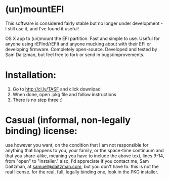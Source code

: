 (un)mountEFI
============

This software is considered fairly stable but no longer under development - I still use it, and I've found it useful!

OS X app to (un)mount the EFI partition. Fast and simple to use. Useful for anyone using rEFInd/rEFIt and anyone mucking about with their EFI or developing firmware. Completely open-source. Developed and tested by Sam Daitzman, but feel free to fork or send in bugs/improvements.

# Installation:
1. Go to http://cl.ly/TASF and click download
2. When done, open .pkg file and follow instructions
3. There is no step three :)









# Casual (informal, non-legally binding) license:
use however you want, on the condition that I am not responsible for anything that happens to you, your family, or the space-time continuum
and that you share-alike, meaning you have to include the above text, lines 9-14, from "open" to "installer."
also, I'd appreciate if you contact me, Sam Daitzman, at samuel@daitzman.com, but you don't have to.
this is not the real license. for the real, full, legally binding one, look in the PKG installer.
